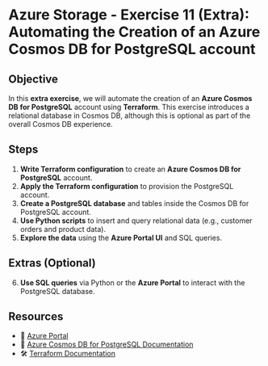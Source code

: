 # **Azure Storage - Exercise 11 (Extra): Automating the Creation of an Azure Cosmos DB for PostgreSQL account**

## **Objective**

In this **extra exercise**, we will automate the creation of an **Azure Cosmos DB for PostgreSQL** account using **Terraform**. This exercise introduces a relational database in Cosmos DB, although this is optional as part of the overall Cosmos DB experience.

## **Steps**

1. **Write Terraform configuration** to create an **Azure Cosmos DB for PostgreSQL** account.
2. **Apply the Terraform configuration** to provision the PostgreSQL account.
3. **Create a PostgreSQL database** and tables inside the Cosmos DB for PostgreSQL account.
4. **Use Python scripts** to insert and query relational data (e.g., customer orders and product data).
5. **Explore the data** using the **Azure Portal UI** and SQL queries.

## **Extras (Optional)**

6. **Use SQL queries** via Python or the **Azure Portal** to interact with the PostgreSQL database.

## **Resources**

- 📌 [Azure Portal](https://portal.azure.com)
- 📖 [Azure Cosmos DB for PostgreSQL Documentation](https://learn.microsoft.com/en-us/azure/cosmos-db/postgresql/)
- 🛠 [Terraform Documentation](https://www.terraform.io/docs)
